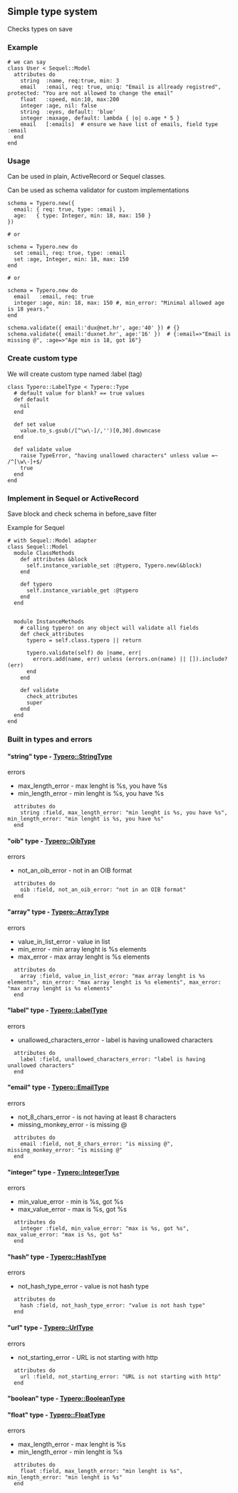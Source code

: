 ## Simple type system

Checks types on save

### Example

```
# we can say
class User < Sequel::Model
  attributes do
    string  :name, req:true, min: 3
    email   :email, req: true, uniq: "Email is allready registred", protected: "You are not allowed to change the email"
    float   :speed, min:10, max:200
    integer :age, nil: false
    string  :eyes, default: 'blue'
    integer :maxage, default: lambda { |o| o.age * 5 }
    email   [:emails]  # ensure we have list of emails, field type :email
  end
end
```

### Usage

Can be used in plain, ActiveRecord or Sequel classes.

Can be used as schema validator for custom implementations

```
schema = Typero.new({
  email: { req: true, type: :email },
  age:   { type: Integer, min: 18, max: 150 }
})

# or

schema = Typero.new do
  set :email, req: true, type: :email
  set :age, Integer, min: 18, max: 150
end

# or

schema = Typero.new do
  email   :email, req: true
  integer :age, min: 18, max: 150 #, min_error: "Minimal allowed age is 18 years."
end

schema.validate({ email:'dux@net.hr', age:'40' }) # {}
schema.validate({ email:'duxnet.hr', age:'16' })  # {:email=>"Email is missing @", :age=>"Age min is 18, got 16"}
```

### Create custom type

We will create custom type named :label (tag)

```
class Typero::LabelType < Typero::Type
  # default value for blank? == true values
  def default
    nil
  end

  def set value
    value.to_s.gsub(/[^\w\-]/,'')[0,30].downcase
  end

  def validate value
    raise TypeError, "having unallowed characters" unless value =~ /^[\w\-]+$/
    true
  end
end
```

### Implement in Sequel or ActiveRecord

Save block and check schema in before_save filter

Example for Sequel

```
# with Sequel::Model adapter
class Sequel::Model
  module ClassMethods
    def attributes &block
      self.instance_variable_set :@typero, Typero.new(&block)
    end

    def typero
      self.instance_variable_get :@typero
    end
  end


  module InstanceMethods
    # calling typero! on any object will validate all fields
    def check_attributes
      typero = self.class.typero || return

      typero.validate(self) do |name, err|
        errors.add(name, err) unless (errors.on(name) || []).include?(err)
      end
    end

    def validate
      check_attributes
      super
    end
  end
end
```

### Built in types and errors

#### "string" type - [Typero::StringType](https://github.com/dux/typero/blob/master/lib/typero/type/string.rb)

errors
* max_length_error - max lenght is %s, you have %s
* min_length_error - min lenght is %s, you have %s
```
  attributes do
    string :field, max_length_error: "min lenght is %s, you have %s", min_length_error: "min lenght is %s, you have %s"
  end
```


#### "oib" type - [Typero::OibType](https://github.com/dux/typero/blob/master/lib/typero/type/oib.rb)

errors
* not_an_oib_error - not in an OIB format
```
  attributes do
    oib :field, not_an_oib_error: "not in an OIB format"
  end
```


#### "array" type - [Typero::ArrayType](https://github.com/dux/typero/blob/master/lib/typero/type/array.rb)

errors
* value_in_list_error - value in list
* min_error - min array lenght is %s elements
* max_error - max array lenght is %s elements
```
  attributes do
    array :field, value_in_list_error: "max array lenght is %s elements", min_error: "max array lenght is %s elements", max_error: "max array lenght is %s elements"
  end
```


#### "label" type - [Typero::LabelType](https://github.com/dux/typero/blob/master/lib/typero/type/label.rb)

errors
* unallowed_characters_error - label is having unallowed characters
```
  attributes do
    label :field, unallowed_characters_error: "label is having unallowed characters"
  end
```


#### "email" type - [Typero::EmailType](https://github.com/dux/typero/blob/master/lib/typero/type/email.rb)

errors
* not_8_chars_error - is not having at least 8 characters
* missing_monkey_error - is missing @
```
  attributes do
    email :field, not_8_chars_error: "is missing @", missing_monkey_error: "is missing @"
  end
```


#### "integer" type - [Typero::IntegerType](https://github.com/dux/typero/blob/master/lib/typero/type/integer.rb)

errors
* min_value_error - min is %s, got %s
* max_value_error - max is %s, got %s
```
  attributes do
    integer :field, min_value_error: "max is %s, got %s", max_value_error: "max is %s, got %s"
  end
```


#### "hash" type - [Typero::HashType](https://github.com/dux/typero/blob/master/lib/typero/type/hash.rb)

errors
* not_hash_type_error - value is not hash type
```
  attributes do
    hash :field, not_hash_type_error: "value is not hash type"
  end
```


#### "url" type - [Typero::UrlType](https://github.com/dux/typero/blob/master/lib/typero/type/url.rb)

errors
* not_starting_error - URL is not starting with http
```
  attributes do
    url :field, not_starting_error: "URL is not starting with http"
  end
```


#### "boolean" type - [Typero::BooleanType](https://github.com/dux/typero/blob/master/lib/typero/type/boolean.rb)



#### "float" type - [Typero::FloatType](https://github.com/dux/typero/blob/master/lib/typero/type/float.rb)

errors
* max_length_error - max lenght is %s
* min_length_error - min lenght is %s
```
  attributes do
    float :field, max_length_error: "min lenght is %s", min_length_error: "min lenght is %s"
  end
```

